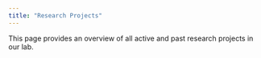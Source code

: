 ```yaml
---
title: "Research Projects"
---
```

This page provides an overview of all active and past research projects in our lab.